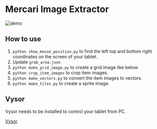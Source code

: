 # Mercari Image Extractor

![demo](https://user-images.githubusercontent.com/17039389/61799835-cb2afc80-ae66-11e9-9f5b-9f4f06d296f8.gif)

## How to use

1. `python show_mouse_position.py` to find the left top and bottom right coordinates on the screen of your tablet.
1. Update `grab_area.json`
1. `python make_grid_image.py` to create a grid image like below.
1. `python crop_item_images` to crop item images.
1. `python make_vectors.py` to convert the item images to vectors.
1. `python make_tiles.py` to create a sprite image.

## Vysor

Vysor needs to be installed to control your tablet from PC.

[Vysor](https://www.vysor.io/)
